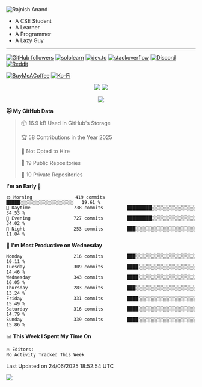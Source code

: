 <img alt="Rajnish Anand" src="https://readme-typing-svg.demolab.com?font=Rajdhani&size=27&pause=1000&color=58A5FE&vCenter=true&width=435&lines=%F0%9F%91%8B+Hi+there!+I'm+Rajnish+Anand." />

<picture>
  <source media="(prefers-color-scheme: dark)" srcset="https://cdn.discordapp.com/emojis/862567696898195476.gif">
  <source media="(prefers-color-scheme: light)" srcset="https://cdn.discordapp.com/emojis/988833186626805771.gif">
  <img align="right" />
</picture>

+ A CSE Student 
+ A Learner
+ A Programmer
+ A Lazy Guy

<!-- Social Badges-->
---

[![GitHub followers](https://img.shields.io/github/followers/rajnishanand?label=Github&labelColor=222d3d&style=flat-square&logo=github)](https://github.com/rajnishanand) 
[![sololearn](https://img.shields.io/badge/-Sololearn-deepskyblue?logo=sololearn&logoColor=white&color=222d3d&labelColor=384963&style=flat-square)](https://www.sololearn.com/Profile/15610625) 
[![dev.to](https://img.shields.io/badge/-DEV.to-deepskyblue?logo=devdotto&logoColor=black&color=656565&labelColor=white&style=flat-square)](https://dev.to/rajnishanand) 
[![stackoverflow](https://img.shields.io/badge/-Stackoverflow-deepskyblue?logo=stackoverflow&logoColor=orange&color=656565&labelColor=DFDFDF&style=flat-square)](https://stackoverflow.com/users/14512811/rajnish-anand)
[![Discord](https://img.shields.io/badge/-@rajnishanand-deepskyblue?logo=discord&logoColor=white&color=3d45a9&labelColor=5965F6&style=flat-square)](https://discordapp.com/users/800445583046213663)
[![Reddit](https://img.shields.io/badge/-Reddit-white?logo=Reddit&logoColor=white&color=ff4500&labelColor=ff7800&style=flat-square)](https://www.reddit.com/user/rajnishanand/)

[![BuyMeACoffee](https://img.shields.io/badge/Buy%20Me%20a%20Coffee-ffdd00?style=for-the-badge&logo=buy-me-a-coffee&logoColor=black)](https://buymeacoffee.com/rajnishanand)
[![Ko-Fi](https://img.shields.io/badge/Ko--fi-F16061?style=for-the-badge&logo=ko-fi&logoColor=white)](https://ko-fi.com/rajnishanand)

<!-- github stats and most used langs -->
<p align="center">
  <picture>
    <source media="(prefers-color-scheme: light)" srcset="https://github-readme-stats.vercel.app/api?username=rajnishanand&show_icons=true&theme=github_dark&bg_color=ffffff00&text_color=535353&border_radius=0&hide_border=true&include_all_commits=true&rank_icon=percentile&card_width=400">
    <img src="https://github-readme-stats.vercel.app/api?username=rajnishanand&show_icons=true&theme=github_dark&bg_color=ffffff00&text_color=a4bbd0&border_radius=0&hide_border=true&include_all_commits=true&rank_icon=percentile&card_width=400" />
  </picture>
  <picture>
    <source media="(prefers-color-scheme: light)" srcset="https://github-readme-stats.vercel.app/api/top-langs?username=RajnishAnand&theme=github_dark&bg_color=ffffff00&text_color=535353&border_radius=0&hide_border=true&layout=compact&card_width=350">
    <img src="https://github-readme-stats.vercel.app/api/top-langs?username=RajnishAnand&theme=github_dark&bg_color=ffffff00&text_color=a4bbd0&border_radius=0&hide_border=true&layout=compact&card_width=350" />
  </picture>
</p>

<!-- git streak -->
<p align="center">
  <picture>
    <source media="(prefers-color-scheme: light)" srcset="https://github-readme-streak-stats.herokuapp.com/?user=rajnishanand&theme=icegray&hide_border=true&date_format=j%20M%5B%20Y%5D&background=00000000">
  <img src="http://github-readme-streak-stats.herokuapp.com?user=rajnishanand&theme=holi-theme&hide_border=true&date_format=j%20M%5B%20Y%5D&background=00000000&sideLabels=67ADD3&currStreakLabel=80CCED" />
  </picture>
</p>


<!--START_SECTION:waka-->
**🐱 My GitHub Data** 

> 📦 16.9 kB Used in GitHub's Storage 
 > 
> 🏆 58 Contributions in the Year 2025
 > 
> 🚫 Not Opted to Hire
 > 
> 📜 19 Public Repositories 
 > 
> 🔑 10 Private Repositories 
 > 
**I'm an Early 🐤** 

```text
🌞 Morning                419 commits         █████░░░░░░░░░░░░░░░░░░░░   19.61 % 
🌆 Daytime                738 commits         █████████░░░░░░░░░░░░░░░░   34.53 % 
🌃 Evening                727 commits         █████████░░░░░░░░░░░░░░░░   34.02 % 
🌙 Night                  253 commits         ███░░░░░░░░░░░░░░░░░░░░░░   11.84 % 
```
📅 **I'm Most Productive on Wednesday** 

```text
Monday                   216 commits         ███░░░░░░░░░░░░░░░░░░░░░░   10.11 % 
Tuesday                  309 commits         ████░░░░░░░░░░░░░░░░░░░░░   14.46 % 
Wednesday                343 commits         ████░░░░░░░░░░░░░░░░░░░░░   16.05 % 
Thursday                 283 commits         ███░░░░░░░░░░░░░░░░░░░░░░   13.24 % 
Friday                   331 commits         ████░░░░░░░░░░░░░░░░░░░░░   15.49 % 
Saturday                 316 commits         ████░░░░░░░░░░░░░░░░░░░░░   14.79 % 
Sunday                   339 commits         ████░░░░░░░░░░░░░░░░░░░░░   15.86 % 
```


📊 **This Week I Spent My Time On** 

```text
🔥 Editors: 
No Activity Tracked This Week
```


 Last Updated on 24/06/2025 18:52:54 UTC
<!--END_SECTION:waka-->

<!-- git commit graph -->
![](https://github-readme-activity-graph.vercel.app/graph?username=rajnishanand&theme=react-dark&bg_color=ffffff00&hide_border=true&point=00bfff&color=138fd1)
